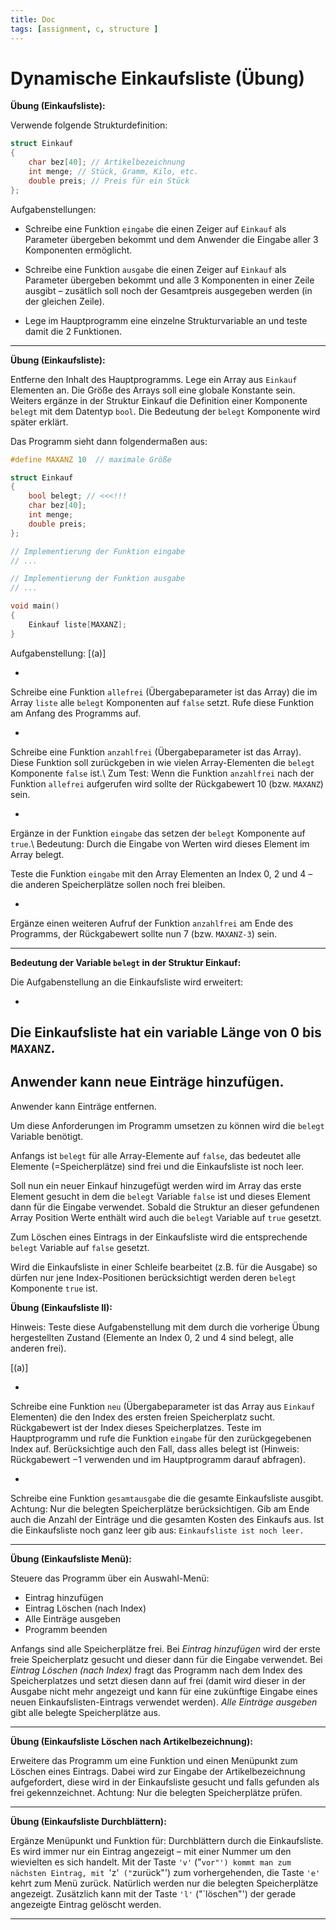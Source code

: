 ```yaml
---
title: Doc
tags: [assignment, c, structure ]
---
```


# Dynamische Einkaufsliste (Übung)



**Übung (Einkaufsliste):**

 Verwende folgende Strukturdefinition:

```c
struct Einkauf
{
    char bez[40]; // Artikelbezeichnung
    int menge; // Stück, Gramm, Kilo, etc.
    double preis; // Preis für ein Stück
};
```

Aufgabenstellungen:

- Schreibe eine Funktion `eingabe` die einen Zeiger auf `Einkauf` als Parameter übergeben bekommt und dem Anwender die Eingabe aller 3 Komponenten ermöglicht.

- Schreibe eine Funktion `ausgabe` die einen Zeiger auf `Einkauf` als Parameter übergeben bekommt und alle 3 Komponenten in einer Zeile ausgibt – zusätlich soll noch der Gesamtpreis ausgegeben werden (in der gleichen Zeile).

- Lege im Hauptprogramm eine einzelne Strukturvariable an und teste damit die 2 Funktionen.


---



**Übung (Einkaufsliste):**

Entferne den Inhalt des Hauptprogramms. Lege ein Array aus `Einkauf` Elementen an.
Die Größe des Arrays soll eine globale Konstante sein. 
Weiters ergänze in der Struktur Einkauf die Definition einer Komponente `belegt` mit dem Datentyp `bool`.
Die Bedeutung der `belegt` Komponente wird später erklärt.

Das Programm sieht dann folgendermaßen aus:

```c
#define MAXANZ 10  // maximale Größe

struct Einkauf
{
    bool belegt; // <<<!!!
    char bez[40];
    int menge;
    double preis;
};

// Implementierung der Funktion eingabe
// ...

// Implementierung der Funktion ausgabe
// ...

void main()
{
	Einkauf liste[MAXANZ];
}
```


Aufgabenstellung:
[(a)]

-
Schreibe eine Funktion `allefrei` (Übergabeparameter ist das Array) die im Array `liste` alle `belegt` Komponenten auf `false` setzt.
Rufe diese Funktion am Anfang des Programms auf.

-
Schreibe eine Funktion `anzahlfrei` (Übergabeparameter ist das Array).
Diese Funktion soll zurückgeben in wie vielen Array-Elementen die `belegt` Komponente `false` ist.\\
Zum Test: 
Wenn die Funktion `anzahlfrei` nach der Funktion `allefrei` aufgerufen wird sollte der Rückgabewert 10 (bzw. `MAXANZ`) sein.

-
Ergänze in der Funktion `eingabe` das setzen der `belegt` Komponente auf `true`.\\
Bedeutung: Durch die Eingabe von Werten wird dieses Element im Array belegt.

Teste die Funktion `eingabe` mit den Array Elementen an Index 0, 2 und 4 – die anderen Speicherplätze sollen noch frei bleiben.

-
Ergänze einen weiteren Aufruf der Funktion `anzahlfrei` am Ende des Programms, der Rückgabewert sollte nun 7 (bzw. `MAXANZ-3`) sein.



---




**Bedeutung der Variable `belegt` in der Struktur Einkauf:**




Die Aufgabenstellung an die Einkaufsliste wird erweitert:


-
Die Einkaufsliste hat ein variable Länge von 0 bis `MAXANZ`.
-
Anwender kann neue Einträge hinzufügen.
-
Anwender kann Einträge entfernen.


Um diese Anforderungen im Programm umsetzen zu können wird die `belegt` Variable benötigt.

Anfangs ist `belegt` für alle Array-Elemente auf `false`, das bedeutet alle Elemente (=Speicherplätze) sind frei und die Einkaufsliste ist noch leer.

Soll nun ein neuer Einkauf hinzugefügt werden wird im Array das erste Element gesucht in dem die `belegt` Variable `false` ist und dieses Element dann für die Eingabe verwendet. Sobald die Struktur an dieser gefundenen Array Position Werte enthält wird auch die `belegt` Variable auf `true` gesetzt.

Zum Löschen eines Eintrags in der Einkaufsliste wird die entsprechende `belegt` Variable auf `false` gesetzt.

Wird die Einkaufsliste in einer Schleife bearbeitet (z.B. für die Ausgabe) so dürfen nur jene Index-Positionen berücksichtigt werden deren `belegt` Komponente `true` ist.









**Übung (Einkaufsliste II):**

Hinweis:
Teste diese Aufgabenstellung mit dem durch die vorherige Übung hergestellten Zustand (Elemente an Index  0, 2 und 4 sind belegt, alle anderen frei).

[(a)]

-
Schreibe eine Funktion `neu` (Übergabeparameter ist das Array aus `Einkauf` Elementen) die den Index des ersten freien Speicherplatz sucht.
Rückgabewert ist der Index dieses Speicherplatzes.
Teste im Hauptprogramm und rufe die Funktion `eingabe` für den zurückgegebenen Index auf.
Berücksichtige auch den Fall, dass alles belegt ist (Hinweis: Rückgabewert $-1$ verwenden und im Hauptprogramm darauf abfragen).


-
Schreibe eine Funktion `gesamtausgabe` die die gesamte Einkaufsliste ausgibt.
Achtung:
Nur die belegten Speicherplätze berücksichtigen.
Gib am Ende auch die Anzahl der Einträge und die gesamten Kosten des Einkaufs aus.
Ist die Einkaufsliste noch ganz leer gib aus: `Einkaufsliste ist noch leer.`



---




**Übung (Einkaufsliste Menü):**

Steuere das Programm über ein Auswahl-Menü:

- Eintrag hinzufügen
- Eintrag Löschen (nach Index)
- Alle Einträge ausgeben
- Programm beenden


Anfangs sind alle Speicherplätze frei.
Bei *Eintrag hinzufügen* wird der erste freie Speicherplatz gesucht und dieser dann für die Eingabe verwendet.
Bei *Eintrag Löschen (nach Index)* fragt das Programm nach dem Index des Speicherplatzes und setzt diesen dann auf frei (damit wird dieser in der Ausgabe nicht mehr angezeigt und kann für eine zukünftige Eingabe eines neuen Einkaufslisten-Eintrags verwendet werden).
*Alle Einträge ausgeben* gibt alle belegte Speicherplätze aus.

---




**Übung (Einkaufsliste Löschen nach Artikelbezeichnung):**

Erweitere das Programm um eine Funktion und einen Menüpunkt zum Löschen eines Eintrags.
Dabei wird zur Eingabe der Artikelbezeichnung aufgefordert, diese wird in der Einkaufsliste gesucht und falls gefunden als frei gekennzeichnet.
Achtung: Nur die belegten Speicherplätze prüfen.

---



**Übung (Einkaufsliste Durchblättern):**

Ergänze Menüpunkt und Funktion für:
Durchblättern durch die Einkaufsliste. 
Es wird immer nur ein Eintrag angezeigt – mit einer Nummer um den wievielten es sich handelt.
Mit der Taste `'v'` ("`vor"') kommt man zum nächsten Eintrag, mit `'z'` ("`zurück"') zum vorhergehenden, die Taste `'e'` kehrt zum Menü zurück.
Natürlich werden nur die belegten Speicherplätze angezeigt.
Zusätzlich kann mit der Taste `'l'` ("`löschen"') der gerade angezeigte Eintrag gelöscht werden.


---


